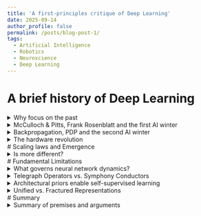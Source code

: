 ```yaml
---
title: 'A first-principles critique of Deep Learning'
date: 2025-09-14
author_profile: false
permalink: /posts/blog-post-1/
tags:
  - Artificial Intelligence
  - Robotics
  - Neuroscience
  - Deep Learning
---
```

# A brief history of Deep Learning
<details markdown="1" class="ap-accordion">
<summary>Why focus on the past</summary>
  In order to understand the state of AI research today, it is important to study 
  the key discoveries, challenges and breakthroughs that shaped the 
  trajectory of the field since its inception. History never repeats itself exactly, 
  but it often rhymes: within its cycles we might identify patterns that tell us 
  something about the future. And by studying the problems many of the 
  pioneers of the field grappled with, we may find that they are the very same 
  ones confronting us today.
</details>

<details markdown="1" class="ap-accordion ap-timeline">
<summary>McCulloch & Pitts, Frank Rosenblatt and the first AI winter</summary>
  Deep Learning has its roots with the formulation of the artificial neuron by 
  McCullough and Pitts in 1943. Much like a biological neuron receives input 
  from other neurons through its dendrites and transmits an action potential if 
  its membrane potential exceeds a threshold, the McCullough-Pitts neuron 
  linearly sums input from other neurons and outputs a binary signal after 
  comparing the summed input to its threshold. McCullough and Pitts showed 
  that a network composed of these neurons can compute anything 
  computable given enough neurons and time — it was turing complete. But it 
  was Frank Rosenblatt who took the next big leap and showed that these 
  networks can be trained from data. 

  Rosenblatt created the perceptron — a simple network composed of two 
  echelons of McCullough-Pitts neurons. The first echelon of neurons receive 
  input and have a single layer of feedforward synapses (weights) connecting 
  them to each of the output neurons, which form the second echelon. The 
  simplicity of the perceptron allowed Rosenblatt to create a simple learning 
  rule for training it. If an output neuron underfires or overfires when an input 
  neuron is active, the weight between them gets strengthened or reduced by 
  an amount proportional to the error in firing activity, respectively. If the input 
  neuron was not active, it didnʼt contribute to the error so the weight does 
  not change. 

  The perceptronʼs simplicity which allowed it to be trained so easily was also 
  its greatest weakness. Marvin Minsky and Seymour Papert mathematically 
  proved in 1969 that the perceptron cannot compute nonlinearly separable 
  functions such as the XOR, the parity and connectivity functions. Minsky 
  and Papert intuited that multilayer extensions of the perceptron would be 
  “sterileˮ, but left open the possibility that they could be useful if training 
  algorithms for them were found. Nevertheless, this seminal paper was a 
  dagger to the heart of the burgeoning field of connectionist AI research, 
  and interest and funding in it gradually faded in the 1970ʼs, leading to the 
  first AI winter. This was the first instance of what would become a recurring 
  problem in AI research. <strong>The topology of our machine learning models are 
  constrained by the algorithms we have been able to devise to train them</strong>.
</details>
<details markdown="1" class="ap-accordion ap-timeline">
<summary>Backpropagation, PDP and the second AI winter</summary>
  Paul Werbos introduced gradient-based learning for nonlinear multilayered 
  functions in his 1974 thesis *Beyond Regression: New Tools for Prediction 
  and Analysis in Behavioral Sciences*. His algorithm utilizes the chain rule of 
  calculus to assign credit to the parameters of a layered function based on 
  their contributions to the error in the output. Werbos demonstrated the 
  efficacy of his algorithm by training multilayered perceptrons on proof of 
  concept tasks, but he did not show that it could be used to solve XOR or 
  parity. Despite its significance, Werbosʼs paper went unnoticed by the AI 
  community.

  But In 1986, connectionism reawakened from its slumber when Rumelhart, 
  Hinton and Williams rediscovered Werbosʼs algorithm and coined the name 
  it is known by today — <strong>backpropagation</strong>. They showed that a two-layer 
  neural network can solve XOR and n-bit parity problems for small n. The 
  very same year, Rumelhart, McClelland and 20 other pioneers published the 
  first volume of Parallel and Distributed Processing (<strong>PDP</strong>), which to this day
  is the manifesto the AI community rallies behind. PDP argued that 
  intelligence is an emergent phenomenon created by the complex interaction 
  of simple units operating in parallel. Intelligent behavior is created by 
  adjusting the mechanism of interaction of the individual units. PDP led the 
  foundation for the next generation of AI researchers like Yann LeCun, 
  Yoshua Bengio and Jürgen Schmidhuber. 
  Backprop removed an obstacle that had hindered progress in the field for 
  over a decade. But it behooved the AI community to come up with a 
  usecase for the technology that demonstrated its much-vaunted potential. 
  The absence of a large corpus of labeled data to train these models and 
  lack of compute infrastructure for fast training led to another decade of 
  stagnation in the field now known as the second AI winter.
</details>
<details markdown="1" class="ap-accordion ap-timeline">
<summary>The hardware revolution</summary>
CPUs are built for sequential processing of instructions, making them 
unsuited for executing the parallel and distributed computations that neural 
networks perform. Even in the 1990s, computers had chips made for such 
computations, but they were mostly used to render pixels on the screen. 
They were thus called Graphical Processing Units (GPUs). Unlike CPUs, 
which have a few powerful cores that can grind through a queue of tasks 
quickly, GPUs have thousands of such weaker cores designed to carry out 
small repetitive tasks. Perhaps an apt analogy might be to liken a CPU to a 
handful of world-class sprinters and a GPU to a stadium of amateurs. 

Frustrated by the inability of CPUs to handle parallel computations, 
researchers in the early 2000s began looking for alternatives. They figured 
out that they could trick GPUs into performing non-graphical computation 
by treating numerical data as textures to be rendered. NVIDIA, one of the 
established GPU manufacturers, noticed this trend and exploited it by 
exposing an API for General Purpose GPU computing &mdash; CUDA. CUDA 
allowed massive matrix operations to be run in parallel across thousands of 
lightweight cores, yielding a far greater throughput than CPUs.

The early 2000s was also the peak of the dotcom era. The internet became 
widely popular, creating the infrastructure for data collection. From this 
ecosystem emerged large labeled datasets that provided the last missing 
piece for modern machine learning. ImageNet by Fei-Fei-Li and colleagues
is one such example. Using crowdsourced human labelling, they created a 
dataset containing an unprecedented 1.2 million images collected from the 
internet. With the availability of compute and data, the time was now ripe for 
the third AI summer.

In 2012, Alex Krizhevsky, Ilya Sutskever and Geoff Hinton released AlexNet, 
a deep convolutional neural network trained to classify images. AlexNet had 
over 60 million trainable parameters, 650,000 neurons, and was trained on 
two NVIDIA GPUs. It outperformed all existing models for image 
classification, beating the state-of-the-art with a significant margin. AlexNet 
was not the first deep convolutional network, but it was the first to 
synergize <strong>massive data</strong>, <strong>deep architecture</strong> and <strong>GPU acceleration</strong> to solve 
a long-standing challenge in AI.

 Over the past decade, larger and larger models have been trained on 
increasingly larger datasets. Algorithmic developments such as the 
invention of the transformer architecture in 2017 have spurred this process 
even more. GPT-3 was another milestone in the history of AI, when computers 
passed the turing test and never looked back. Chat-GPT today is built from 
dozens of layers and hundreds of billions of parameters. 
</details>
# Scaling laws and Emergence
<details markdown="1" class="ap-accordion ap-timeline">
<summary>Is more different?</summary>
  <blockquote>
    "More is different"
    <footer>&mdash; Marc Andersson </footer>
  </blockquote>
  Over seven decades of research, the AI community has learned a consistent 
  lesson: <strong> scaling simple models with large data and compute works </strong>. This 
  insight, famously captured by Richard Sutton in his essay *The Bitter Lesson*, 
  has become the fieldʼs guiding principle. Empirical studies that support this 
  premise have shown that the test performance of large language models 
  follows a power-law relationship with the amount of data and computation 
  used in training. 

  Yet the massive investment in compute infrastructure today is driven by 
  something deeper than scaling curves alone — a belief that ***more is different***: 
  that by making models larger and training them on ever-broader corpora, we 
  may unlock qualitatively new capabilities that smaller systems could never 
  exhibit. 

  Dramatic and non-linear jumps in model performance in some tasks have been 
  observed once compute crosses some unpredictable threshold. LLMs begin to 
  exhibit new behaviors — such as in-context learning, chain-of-thought 
  reasoning, or a sudden leap in mathematical ability — that were absent in 
  smaller models. Some have hypothesized that this is due to a phenomenon 
  known as emergence, in which models cross some complexity threshold and 
  acquire general capabilities. The underlying thesis behind todayʼs trillion-dollar 
  investment in GPU infrastructure is thus that, beyond some critical scale, 
  general intelligence may simply appear. 

  Many have questioned this premise. Several studies have shown that 
  purported non-linear jumps in performance are actually binning artifacts 
  emerging from imposing pass/fail threshold on a continuous metric. Others 
  have likened the AI scaling movement <a href="https://blog.dileeplearning.com/p/welcome-to-the-exciting-dirigibles-500#footnote-1-111539449">to the dirigibles era of aeronautics</a>, when 
  engineers pursued ever-larger helium airships before realizing that true 
  progress required an entirely new paradigm. 
</details>
# Fundamental Limitations
<details markdown="1" class="ap-accordion ap-timeline">
<summary>What governs neural network dynamics?</summary>
  In the last sections I have tried to summarize the state of the art and 
  describe the direction the field is headed towards. Here, I will talk about my 
  thoughts on what I believe to be fundamental limitations inherent in the 
  deep learning paradigm and on ways to circumvent them. 

  A neural networkʼs dynamics are determined by **the complexity of its 
  individual units**, **their topological arrangement**, and their **temporal as well 
  as structural interactions**. Inductive biases forced upon the network 
  constrain its dynamics and impose an upper bound on what it can do. For 
  example a purely feedforward network cannot sustain activity recurrently 
  and hence has no memory. Similarly, a neuron with a fixed gain cannot 
  adapt its activity to changing conditions. Therefore it is important to 
  consider the potential implications of each design choice on network 
  dynamics.
</details>
<details markdown="1" class="ap-accordion ap-timeline">
<summary>Telegraph Operators vs. Symphony Conductors</summary>
  A biological neuron is a sophisticated signal processor with a diverse set of 
  compartments that can support a large behavioral repertoire. Driven by its 
  ion channels, dendrites and other spike generation machinery, a neuron 
  can exhibit rich temporal dynamics under constant input. Let us consider for 
  example bursting — a type of neural activity in which a neuron continually 
  generates a cascade of spikes interrupted by a period of quiescence. 
  Bursting increases the signal-to-noise ratio, making it easier for 
  downstream neurons to detect and respond to signals amidst background 
  noise. This can be useful for encoding salient visual stimuli or synchronizing 
  activity in the network. Mechanistically, it arises when a fast system (voltage gated Na+ channels),
  is coupled to a slow negative feedback (Ca<sup>2+</sup>-activated K<sup>+</sup> channels). Spikes admit Ca<sup>2+</sup> into
  the neuron, which triggers the K<sup>+</sup> brake that hyperpolarizes the neuron and stops spiking. The brake 
  slowly releases as Ca<sup>2+</sup> is pumped out of the neuron and the cycle restarts. 

  An artificial neuronʼs static mapping  $y =f(Wx+b+I)$ admits no 
  intrinsic time or state that evolves on its own. Without input from other 
  neurons, activity either settles to a single fixed point or grows without 
  bound depending on the transfer function $f$. Any dynamics comes through 
  recurrence (RNNs) or attention across tokens (in transformers). Artificial 
  neurons are like old-school telegraph operators tapping out morse code 
  with a single key; their communication is clear but limited to one channel, 
  unable to convey context or salience. Biological neurons on the other hand 
  are symphony conductors that weave together harmonics, pulses and 
  crescendos into a rich, layered performance.
</details>
<details markdown="1" class="ap-accordion ap-timeline">
<summary>Architectural priors enable self-supervised learning</summary>
<blockquote>
  If intelligence is a cake, unsupervised learning is the cake, supervised 
  learning is the icing, and reinforcement learning is the cherry on top.
  <footer>&mdash;Yann LeCun </footer>
</blockquote>
Most learning in animals is not supervised or driven by rewards. It is rather 
a lifelong process of building a world model and continually refining it 
through interactions with the environment. One example of self-supervised 
learning is spatial navigation — the ability to form internal maps of an 
environment and use them flexibly for goal-directed behavior. In robotics, 
this capability is known as **Simultaneous Localization and Mapping** (SLAM).
Studying how animals perform this task without external rewards 
or error signals offers a window into the intrinsic learning mechanisms of 
the brain. 

In the 1940s, Edward Tolman observed that rats navigating a maze reached 
a food box progressively faster with each trial. Initially, it was thought that 
this was because actions that led to a reward were reinforced by hebbian 
plasticity. However, subsequent experiments revealed that the rats built 
“cognitive mapsˮ of their environment while exploring even in the absence 
of rewards, and later flexibly reused these maps when rewards became 
available. Tolman called this phenomenon latent learning.

Over the following decades, neuroscientists uncovered the neural 
architecture supporting this ability. **The hippocampus**, a c-shaped structure 
in the midbrain, was found to be a central hub for spatial learning.  It 
contains **place cells** — neurons that fire only when a rodent enters a 
specific region of space — its place field. The hippocampus receives two 
major streams of input from the entorhinal cortex.

- The medial entorhinal cortex (**MEC**), often dubbed the “whereˮ 
pathway, integrates odometry and vestibular sensory input, creates a 
position estimate through its grid cells, encodes orientation through 
head-direction cells, and transmits its estimates to the hippocampus.
- The lateral entorhinal cortex (**LEC**), the “whatˮ pathway, transmits 
processed visual, auditory and tactile input to the hippocampus. 

These converging inputs — where and what — form synapses onto 
hippocampal place cells. Through hebbian plasticity, place cells associate 
spatial position with sensory context, forming a spatial map that is 
continually updated as the animal explores. This modular organization 
allows rodents to generalize easily to unseen environments with the same 
neural circuitry.

This wiring pattern of networks into circuits with functional specializations 
does not emerge de novo during an animalʼs lifetime, but was selected and 
honed through millions of years of evolution. What we call learning is a 
process that is enabled by this innate scaffold.

By contrast, deep neural networks begin with a blank slate, initialized with 
random weights and a homogeneous topology. While in principle gradient 
descent can play a role analogous to evolution and discover modular 
subnetworks that facilitate rapid learning, it is very difficult to achieve in 
practice due to the fact that high-dimensional loss landscapes are 
extremely rugged, discontinuous and riddled with local minima. 
</details>
<details markdown="1" class="ap-accordion ap-timeline">
<summary>Unified vs. Fractured Representations</summary>
In addition to its role in spatial navigation, the hippocampus has long been 
known to play a key role in episodic memory. However, recent findings 
suggest that these two functions may not be separate at all. Place cells 
have been found to exhibit tuning to non-spatial variables such as **sound 
frequency**, **elapsed time** or **task stage**, leading to theories that spatial 
navigation and episodic memory are instances of a more abstract cognitive 
process supported by the hippocampal-entorhinal system.

These findings suggest that the hippocampal-entorhinal system implements 
a unified representation scheme in which a **common, factorized circuit 
mechanism encodes diverse cognitive domains**. This representational 
principle imbues the network with the ability to transfer learning across 
domains and stitch together distinct experiences and imagine new 
scenarios.

In contrast, artificial neural networks trained by gradient descent tend to 
memorize common patterns present in the training data, instead of 
factorized rules that recombine across domains. Introducing a new domain 
into the training corpus overwrites old capabilities, a phenomenon known in 
AI literature as **catastrophic forgetting**. Without a unifying architectural 
principle that links representations across modalities, these models remain 
powerful yet brittle, lacking the cross-domain generalization so 
characteristic of biological cognition.
</details>
# Summary 
<details markdown="1" class="ap-accordion ap-timeline">
<summary>Summary of premises and arguments</summary>
  My arguments for why the deep learning paradigm is still lacking can be 
  summarized as follows: 
  1. A neural networkʼs dynamics is governed by the signal-processing 
  capacity of its fundamental units, their mechanisms of interaction, and its topology.
  2. McCullough-Pitts neurons have a limited behavioral repertoire that 
  restricts their function as signal processing nodes.
  3. Self-supervised learning requires a network architecture that can build 
  and refine a world model continuously through experience with the 
  environment
  4. Evolution has discovered factorized connectivity motifs that allows the brain to 
  reuse the same circuits for a diverse set of cognitive domains. Such 
  unified representation principles, which enable transfer learning and 
  prevent catastrophic forgetting, are absent in deep neural networks.
</details>
